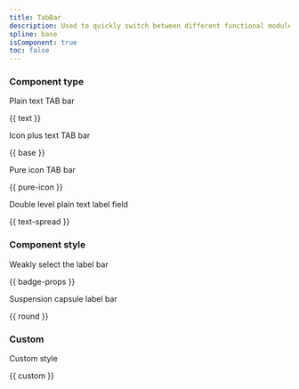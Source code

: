 ```yaml
---
title: TabBar
description: Used to quickly switch between different functional modules, located at the bottom of the page.
spline: base
isComponent: true
toc: false
---
```


### Component type

Plain text TAB bar

{{ text }}

Icon plus text TAB bar

{{ base }}

Pure icon TAB bar

{{ pure-icon }}

Double level plain text label field

{{ text-spread }}

### Component style

Weakly select the label bar

{{ badge-props }}

Suspension capsule label bar

{{ round }}

### Custom

Custom style

{{ custom }}